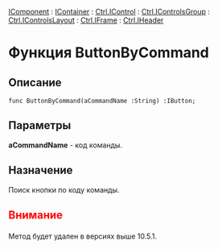 ﻿---
Link: .Ctrl.IHeader.@ButtonByCommand
---

[IComponent](topic:Com.Custom.ComClasses.IComponent.Default) :
[IContainer](topic:Com.Custom.ComClasses.IContainer.Default) :
[Ctrl.IControl](topic:Com.Custom.ComClasses.Ctrl.IControl.Default) :
[Ctrl.IControlsGroup](topic:Com.Custom.ComClasses.Ctrl.IControlsGroup.Default) :
[Ctrl.IControlsLayout](topic:Com.Custom.ComClasses.Ctrl.IControlsLayout.Default) :
[Ctrl.IFrame](topic:Com.Custom.ComClasses.Ctrl.IFrame.Default) :
[Ctrl.IHeader](Default)

# Функция ButtonByCommand

## Описание

    func ButtonByCommand(aCommandName :String) :IButton;

## Параметры

**aCommandName** - код команды.

## Назначение

Поиск кнопки по коду команды.

## <p style="color:red">Внимание</p>

Метод будет удален в версиях выше 10.5.1.
